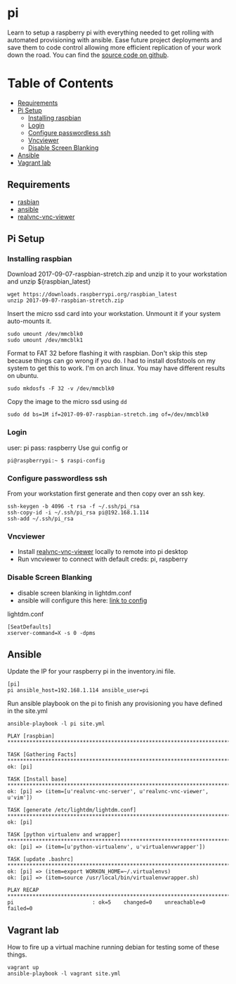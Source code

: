 #  pi

Learn to setup a raspberry pi with everything needed to get rolling with automated provisioning with ansible.  Ease future project deployments and save them to code control allowing more efficient replication of your work down the road.  You can find the [source code on github](https://github.com/jahrik/pi).

Table of Contents
=================

  * [Requirements](#requirements)
  * [Pi Setup](#pi-setup)
     * [Installing raspbian](#installing-raspbian)
     * [Login](#login)
     * [Configure passwordless ssh](#configure-passwordless-ssh)
     * [Vncviewer](#vncviewer)
     * [Disable Screen Blanking](#disable-screen-blanking)
  * [Ansible](#ansible)
  * [Vagrant lab](#vagrant-lab)

## Requirements

* [rasbian](https://www.raspberrypi.org/downloads/raspbian/)
* [ansible](http://docs.ansible.com/ansible/latest/intro_installation.html)
* [realvnc-vnc-viewer](https://www.realvnc.com/en/connect/download/viewer/)


## Pi Setup

### Installing raspbian

Download 2017-09-07-raspbian-stretch.zip and unzip it to your workstation and unzip ${raspbian_latest}
```
wget https://downloads.raspberrypi.org/raspbian_latest
unzip 2017-09-07-raspbian-stretch.zip
```

Insert the micro ssd card into your workstation.
Unmount it if your system auto-mounts it.
```
sudo umount /dev/mmcblk0
sudo umount /dev/mmcblk1
```

Format to FAT 32 before flashing it with raspbian.  Don't skip this step because things can go wrong if you do.  I had to install dosfstools on my system to get this to work.  I'm on arch linux.  You may have different results on ubuntu.
```
sudo mkdosfs -F 32 -v /dev/mmcblk0
```

Copy the image to the micro ssd using `dd`
```
sudo dd bs=1M if=2017-09-07-raspbian-stretch.img of=/dev/mmcblk0
```

### Login

user: pi
pass: raspberry
Use gui config or
```
pi@raspberrypi:~ $ raspi-config
```

### Configure passwordless ssh

From your workstation first generate and then copy over an ssh key.
```
ssh-keygen -b 4096 -t rsa -f ~/.ssh/pi_rsa
ssh-copy-id -i ~/.ssh/pi_rsa pi@192.168.1.114
ssh-add ~/.ssh/pi_rsa
```

### Vncviewer

* Install [realvnc-vnc-viewer](https://www.realvnc.com/en/connect/download/viewer/) locally to remote into pi desktop
* Run vncviewer to connect with default creds: pi, raspberry

### Disable Screen Blanking

* disable screen blanking in lightdm.conf
* ansible will configure this here: [link to config](https://github.com/jahrik/pi/blob/9eb5289750f81995cf38d5654c1fa71295d747a4/site.yml#L22)

lightdm.conf
```
[SeatDefaults]
xserver-command=X -s 0 -dpms 
```

## Ansible

Update the IP for your raspberry pi in the inventory.ini file.
```
[pi]
pi ansible_host=192.168.1.114 ansible_user=pi
```

Run ansible playbook on the pi to finish any provisioning you have defined in the site.yml
```
ansible-playbook -l pi site.yml 

PLAY [raspbian] ***************************************************************************************************************

TASK [Gathering Facts] ********************************************************************************************************
ok: [pi]

TASK [Install base] ***********************************************************************************************************
ok: [pi] => (item=[u'realvnc-vnc-server', u'realvnc-vnc-viewer', u'vim'])

TASK [generate /etc/lightdm/lightdm.conf] *************************************************************************************
ok: [pi]

TASK [python virtualenv and wrapper] ******************************************************************************************
ok: [pi] => (item=[u'python-virtualenv', u'virtualenvwrapper'])

TASK [update .bashrc] *********************************************************************************************************
ok: [pi] => (item=export WORKON_HOME=~/.virtualenvs)
ok: [pi] => (item=source /usr/local/bin/virtualenvwrapper.sh)

PLAY RECAP ********************************************************************************************************************
pi                         : ok=5    changed=0    unreachable=0    failed=0
```

## Vagrant lab

How to fire up a virtual machine running debian for testing some of these things.
```
vagrant up
ansible-playbook -l vagrant site.yml 
```
